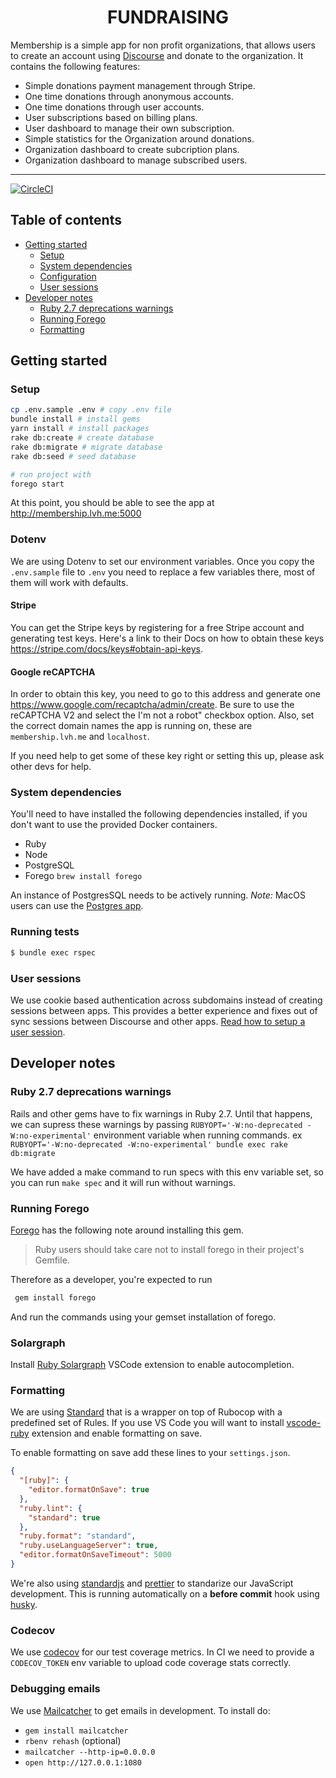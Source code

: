 <div align="center">
  <h1>FUNDRAISING</h1>
</div>

Membership is a simple app for non profit organizations, that allows users to create an account using [Discourse](https://discourse.org) and donate to the organization. It contains the following features:

- Simple donations payment management through Stripe.
- One time donations through anonymous accounts.
- One time donations through user accounts.
- User subscriptions based on billing plans.
- User dashboard to manage their own subscription.
- Simple statistics for the Organization around donations.
- Organization dashboard to create subcription plans.
- Organization dashboard to manage subscribed users.

<hr />

[![CircleCI](https://circleci.com/gh/debtcollective/membership.svg?style=svg)](https://circleci.com/gh/debtcollective/membership)

## Table of contents

- [Getting started](#getting-started)
  - [Setup](#setup)
  - [System dependencies](#system-dependencies)
  - [Configuration](#configuration)
  - [User sessions](#user-sessions)
- [Developer notes](#developer-notes)
  - [Ruby 2.7 deprecations warnings](#ruby-27-deprecations-warnings)
  - [Running Forego](#running-forego)
  - [Formatting](#formatting)

## Getting started

### Setup

```bash
cp .env.sample .env # copy .env file
bundle install # install gems
yarn install # install packages
rake db:create # create database
rake db:migrate # migrate database
rake db:seed # seed database

# run project with
forego start
```

At this point, you should be able to see the app at http://membership.lvh.me:5000

### Dotenv

We are using Dotenv to set our environment variables. Once you copy the `.env.sample` file to `.env` you need to replace a few variables there, most of them will work with defaults.

#### Stripe

You can get the Stripe keys by registering for a free Stripe account and generating test keys. Here's a link to their Docs on how to obtain these keys https://stripe.com/docs/keys#obtain-api-keys.

#### Google reCAPTCHA

In order to obtain this key, you need to go to this address and generate one https://www.google.com/recaptcha/admin/create. Be sure to use the reCAPTCHA V2 and select the I'm not a robot" checkbox option. Also, set the correct domain names the app is running on, these are `membership.lvh.me` and `localhost`.

If you need help to get some of these key right or setting this up, please ask other devs for help.

### System dependencies

You'll need to have installed the following dependencies installed, if you don't want to use the provided Docker containers.

- Ruby
- Node
- PostgreSQL
- Forego `brew install forego`

An instance of PostgresSQL needs to be actively running.
_Note:_ MacOS users can use the [Postgres app](https://postgresapp.com).

### Running tests

```bash
$ bundle exec rspec
```

### User sessions

We use cookie based authentication across subdomains instead of creating sessions between apps. This provides a better experience and fixes out of sync sessions between Discourse and other apps. [Read how to setup a user session](https://github.com/debtcollective/discourse-debtcollective-sso/blob/master/README.md).

## Developer notes

### Ruby 2.7 deprecations warnings

Rails and other gems have to fix warnings in Ruby 2.7. Until that happens, we can supress these warnings by passing `RUBYOPT='-W:no-deprecated -W:no-experimental'` environment variable when running commands. ex `RUBYOPT='-W:no-deprecated -W:no-experimental' bundle exec rake db:migrate`

We have added a make command to run specs with this env variable set, so you can run `make spec` and it will run without warnings.

### Running Forego

[Forego](https://github.com/ddollar/forego) has the following note around installing this gem.

> Ruby users should take care not to install forego in their project's Gemfile.

Therefore as a developer, you're expected to run

```bash
 gem install forego
```

And run the commands using your gemset installation of forego.

### Solargraph

Install [Ruby Solargraph](https://marketplace.visualstudio.com/items?itemName=castwide.solargraph) VSCode extension to enable autocompletion.

### Formatting

We are using [Standard](https://github.com/testdouble/standard) that is a wrapper on top of Rubocop with a predefined set of Rules. If you use VS Code you will want to install [vscode-ruby](https://marketplace.visualstudio.com/items?itemName=rebornix.Ruby) extension and enable formatting on save.

To enable formatting on save add these lines to your `settings.json`.

```json
{
  "[ruby]": {
    "editor.formatOnSave": true
  },
  "ruby.lint": {
    "standard": true
  },
  "ruby.format": "standard",
  "ruby.useLanguageServer": true,
  "editor.formatOnSaveTimeout": 5000
}
```

We're also using [standardjs](https://standardjs.com) and [prettier](https://prettier.io) to standarize our JavaScript development. This is running automatically on a **before commit** hook using [husky](https://github.com/typicode/husky#readme).

### Codecov

We use [codecov](https://github.com/codecov/codecov-ruby) for our test coverage metrics. In CI we need to provide a `CODECOV_TOKEN` env variable to upload code coverage stats correctly.

### Debugging emails

We use [Mailcatcher](https://github.com/sj26/mailcatcher) to get emails in development. To install do:

- `gem install mailcatcher`
- `rbenv rehash` (optional)
- `mailcatcher --http-ip=0.0.0.0`
- `open http://127.0.0.1:1080`
